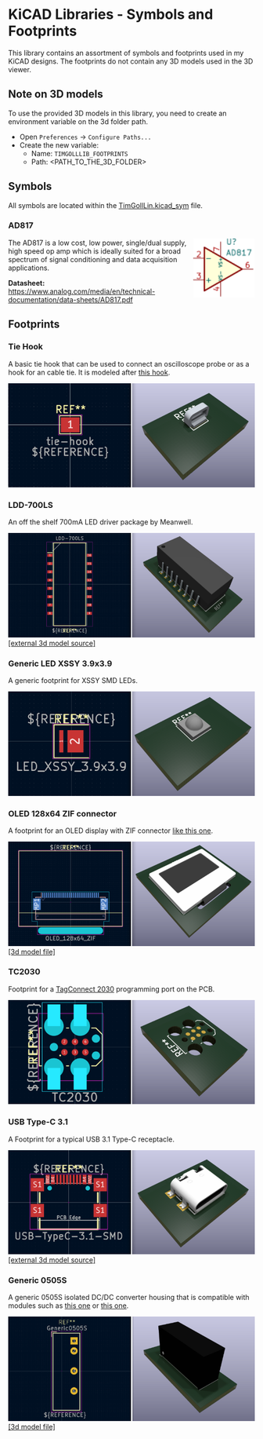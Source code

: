 # KiCAD Libraries - Symbols and Footprints

This library contains an assortment of symbols and footprints used in my KiCAD designs. The footprints do not contain any 3D models used in the 3D viewer.

## Note on 3D models

To use the provided 3D models in this library, you need to create an environment variable on the 3d folder path.

- Open `Preferences` -> `Configure Paths...`
- Create the new variable:
  - Name: `TIMGOLLLIB_FOOTPRINTS`
  - Path: <PATH_TO_THE_3D_FOLDER>

## Symbols

All symbols are located within the [TimGollLin.kicad_sym](./TimGollLib.kicad_sym) file.

### AD817

<img src="assets/AD817.svg" align="right" height="120px">

The AD817 is a low cost, low power, single/dual supply, high speed op amp which is ideally suited for a broad spectrum of signal conditioning and data acquisition applications.

**Datasheet:** https://www.analog.com/media/en/technical-documentation/data-sheets/AD817.pdf

## Footprints

### Tie Hook

A basic tie hook that can be used to connect an oscilloscope probe or as a hook for an cable tie. It is modeled after [this hook](https://jlcpcb.com/partdetail/Ronghe-RH5019/C5199800).

![tie hook rendering](assets/tie-hook.png)

### LDD-700LS

An off the shelf 700mA LED driver package by Meanwell.

![LDD 700LS rendering](assets/ldd-700ls.png)
[[external 3d model source]](https://ms.componentsearchengine.com/detail.html?searchString=LDD-700LS&manuf=Mean%20Well&country=GB&language=en&source=1)

### Generic LED XSSY 3.9x3.9

A generic footprint for XSSY SMD LEDs.

![LED XSSY footprint rendering](assets/LED_XSSY_3.9x3.9.png)

### OLED 128x64 ZIF connector

A footprint for an OLED display with ZIF connector [like this one](https://www.buydisplay.com/blue-128x64-0-96-inch-oled-display-top-contact-connector-fpc-ssd1306).

![oled rendering](assets/oled_128x64_zif.png)
[[3d model file]](3d_model_source/128x64_oled_display_1.6mm.FCStd)

### TC2030

Footprint for a [TagConnect 2030](https://www.tag-connect.com/product/tc2030-ctx-stdc14-for-use-with-stm32-processors-with-stlink-v3) programming port on the PCB.

![TC2030 rendering](assets/tc2030.png)

### USB Type-C 3.1

A Footprint for a typical USB 3.1 Type-C receptacle.

![USB TypeC rendering](assets/USB-TypeC-3.1-SMD.png)
[[external 3d model source]](https://grabcad.com/library/usb-type-c-smd-12pin-smd-1)

### Generic 0505S

A generic 0505S isolated DC/DC converter housing that is compatible with modules such as [this one](https://www.lcsc.com/product-detail/Power-Modules_JETEKPS-IF0505S-2W_C5198685.html) or [this one](https://www.tracopower.com/de/deu/model/tmv-0505s).

![tie hook rendering](assets/generic_0505S.png)
[[3d model file]](3d_model_source/Generic_0505S.FCStd)
